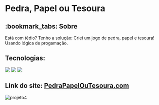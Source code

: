 # Pedra, Papel ou Tesoura

<h2>:bookmark_tabs: Sobre</h2>
<p>Está com tédio? Tenho a solução: Criei um jogo de pedra, papel e tesoura! Usando lógica de progamação.</p>

<h2>Tecnologias:</h2>

<div style="display: inline_block">

<img src="https://img.shields.io/badge/html5-%23E34F26.svg?style=for-the-badge&logo=html5&logoColor=white" />
<img src="https://img.shields.io/badge/css3-%231572B6.svg?style=for-the-badge&logo=css3&logoColor=white" />
<img src="https://img.shields.io/badge/javascript-%23323330.svg?style=for-the-badge&logo=javascript&logoColor=%23F7DF1E" />

<h2>Link do site: <a href="https://silver-naiad-9866c0.netlify.app/">PedraPapelOuTesoura.com</a></h2>

![projeto4](https://github.com/JeffersonAlvesB/Pedra-Papel-Tesoura/assets/166748180/d5ab1416-7639-4f2d-9cad-69a2a6088239)

